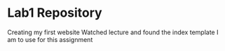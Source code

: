 # Lab1 Repository
 Creating my first website
 Watched lecture and found the index template I am to use for this assignment
